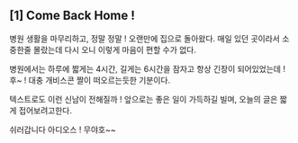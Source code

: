 ## **\[1\] Come Back Home !**

병원 생활을 마무리하고, 정말 정말 ! 오랜만에 집으로 돌아왔다. 매일 있던 곳이라서 소중한줄 몰랐는데 다시 오니 이렇게 마음이 편할 수가 없다.

병원에서는 하루에 짧게는 4시간, 길게는 6시간을 잠자고 항상 긴장이 되어있었는데 ! 후~ ! 대충 개비스콘 짤이 떠오르는듯한 기분이다.

텍스트로도 이런 신남이 전해질까 ! 앞으로는 좋은 일이 가득하길 빌며, 오늘의 글은 짧게 접어보려고한다.

쉬러갑니다 아디오스 ! 무야호~~

